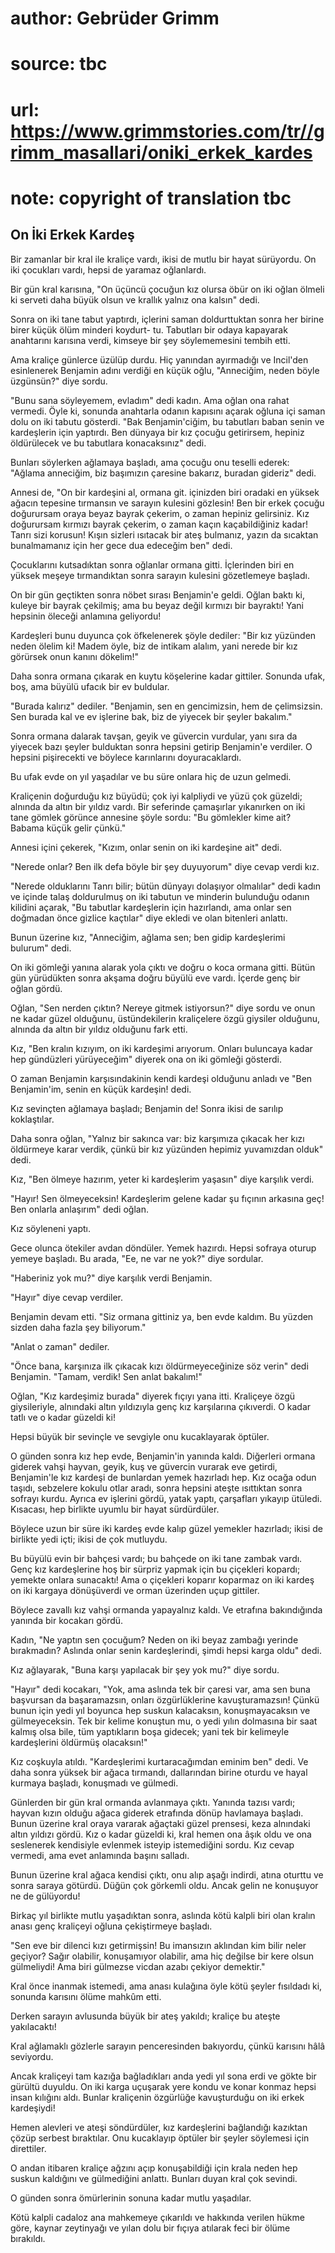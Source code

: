 # author: Gebrüder Grimm
# source: tbc
# url: https://www.grimmstories.com/tr//grimm_masallari/oniki_erkek_kardes
# note: copyright of translation tbc

## On İki Erkek Kardeş 

Bir zamanlar bir kral ile kraliçe vardı, ikisi de mutlu bir hayat
sürüyordu. On iki çocukları vardı, hepsi de yaramaz oğlanlardı.

Bir gün kral karısına, "On üçüncü çocuğun kız olursa öbür on iki oğlan
ölmeli ki serveti daha büyük olsun ve krallık yalnız ona kalsın" dedi.

Sonra on iki tane tabut yaptırdı, içlerini saman doldurttuktan sonra her
birine birer küçük ölüm minderi koydurt- tu. Tabutları bir odaya
kapayarak anahtarını karısına verdi, kimseye bir şey söylememesini
tembih etti.

Ama kraliçe günlerce üzülüp durdu. Hiç yanından ayırmadığı ve Incil'den
esinlenerek Benjamin adını verdiği en küçük oğlu, "Anneciğim, neden
böyle üzgünsün?" diye sordu.

"Bunu sana söyleyemem, evladım" dedi kadın. Ama oğlan ona rahat
vermedi. Öyle ki, sonunda anahtarla odanın kapısını açarak oğluna içi
saman dolu on iki tabutu gösterdi. "Bak Benjamin'ciğim, bu tabutları
baban senin ve kardeşlerin için yaptırdı. Ben dünyaya bir kız çocuğu
getirirsem, hepiniz öldürülecek ve bu tabutlara konacaksınız" dedi.

Bunları söylerken ağlamaya başladı, ama çocuğu onu teselli ederek:
"Ağlama anneciğim, biz başımızın çaresine bakarız, buradan gideriz"
dedi.

Annesi de, "On bir kardeşini al, ormana git. içinizden biri oradaki en
yüksek ağacın tepesine tırmansın ve sarayın kulesini gözlesin! Ben bir
erkek çocuğu doğurursam oraya beyaz bayrak çekerim, o zaman hepiniz
gelirsiniz. Kız doğurursam kırmızı bayrak çekerim, o zaman kaçın
kaçabildiğiniz kadar! Tanrı sizi korusun! Kışın sizleri ısıtacak bir
ateş bulmanız, yazın da sıcaktan bunalmamanız için her gece dua edeceğim
ben" dedi.

Çocuklarını kutsadıktan sonra oğlanlar ormana gitti. İçlerinden biri en
yüksek meşeye tırmandıktan sonra sarayın kulesini gözetlemeye başladı.

On bir gün geçtikten sonra nöbet sırası Benjamin'e geldi. Oğlan baktı
ki, kuleye bir bayrak çekilmiş; ama bu beyaz değil kırmızı bir bayraktı!
Yani hepsinin öleceği anlamına geliyordu!

Kardeşleri bunu duyunca çok öfkelenerek şöyle dediler: "Bir kız
yüzünden neden ölelim ki! Madem öyle, biz de intikam alalım, yani nerede
bir kız görürsek onun kanını dökelim!"

Daha sonra ormana çıkarak en kuytu köşelerine kadar gittiler. Sonunda
ufak, boş, ama büyülü ufacık bir ev buldular.

"Burada kalırız" dediler. "Benjamin, sen en gencimizsin, hem de
çelimsizsin. Sen burada kal ve ev işlerine bak, biz de yiyecek bir
şeyler bakalım."

Sonra ormana dalarak tavşan, geyik ve güvercin vurdular, yanı sıra da
yiyecek bazı şeyler bulduktan sonra hepsini getirip Benjamin'e
verdiler. O hepsini pişirecekti ve böylece karınlarını doyuracaklardı.

Bu ufak evde on yıl yaşadılar ve bu süre onlara hiç de uzun gelmedi.

Kraliçenin doğurduğu kız büyüdü; çok iyi kalpliydi ve yüzü çok güzeldi;
alnında da altın bir yıldız vardı. Bir seferinde çamaşırlar yıkanırken
on iki tane gömlek görünce annesine şöyle sordu: "Bu gömlekler kime
ait? Babama küçük gelir çünkü."

Annesi içini çekerek, "Kızım, onlar senin on iki kardeşine ait" dedi.

"Nerede onlar? Ben ilk defa böyle bir şey duyuyorum" diye cevap verdi
kız.

"Nerede olduklarını Tanrı bilir; bütün dünyayı dolaşıyor olmalılar"
dedi kadın ve içinde talaş doldurulmuş on iki tabutun ve minderin
bulunduğu odanın kilidini açarak, "Bu tabutlar kardeşlerin için
hazırlandı, ama onlar sen doğmadan önce gizlice kaçtılar" diye ekledi
ve olan bitenleri anlattı.

Bunun üzerine kız, "Anneciğim, ağlama sen; ben gidip kardeşlerimi
bulurum" dedi.

On iki gömleği yanına alarak yola çıktı ve doğru o koca ormana gitti.
Bütün gün yürüdükten sonra akşama doğru büyülü eve vardı. İçerde genç
bir oğlan gördü.

Oğlan, "Sen nerden çıktın? Nereye gitmek istiyorsun?" diye sordu ve
onun ne kadar güzel olduğunu, üstündekilerin kraliçelere özgü giysiler
olduğunu, alnında da altın bir yıldız olduğunu fark etti.

Kız, "Ben kralın kızıyım, on iki kardeşimi arıyorum. Onları buluncaya
kadar hep gündüzleri yürüyeceğim" diyerek ona on iki gömleği gösterdi.

O zaman Benjamin karşısındakinin kendi kardeşi olduğunu anladı ve "Ben
Benjamin'im, senin en küçük kardeşin! dedi.

Kız sevinçten ağlamaya başladı; Benjamin de! Sonra ikisi de sarılıp
koklaştılar.

Daha sonra oğlan, "Yalnız bir sakınca var: biz karşımıza çıkacak her
kızı öldürmeye karar verdik, çünkü bir kız yüzünden hepimiz yuvamızdan
olduk" dedi.

Kız, "Ben ölmeye hazırım, yeter ki kardeşlerim yaşasın" diye karşılık
verdi.

"Hayır! Sen ölmeyeceksin! Kardeşlerim gelene kadar şu fıçının arkasına
geç! Ben onlarla anlaşırım" dedi oğlan.

Kız söyleneni yaptı.

Gece olunca ötekiler avdan döndüler. Yemek hazırdı. Hepsi sofraya oturup
yemeye başladı. Bu arada, "Ee, ne var ne yok?" diye sordular.

"Haberiniz yok mu?" diye karşılık verdi Benjamin.

"Hayır" diye cevap verdiler.

Benjamin devam etti. "Siz ormana gittiniz ya, ben evde kaldım. Bu
yüzden sizden daha fazla şey biliyorum."

"Anlat o zaman" dediler.

"Önce bana, karşınıza ilk çıkacak kızı öldürmeyeceğinize söz verin"
dedi Benjamin. "Tamam, verdik! Sen anlat bakalım!"

Oğlan, "Kız kardeşimiz burada" diyerek fıçıyı yana itti. Kraliçeye
özgü giysileriyle, alnındaki altın yıldızıyla genç kız karşılarına
çıkıverdi. O kadar tatlı ve o kadar güzeldi ki!

Hepsi büyük bir sevinçle ve sevgiyle onu kucaklayarak öptüler.

O günden sonra kız hep evde, Benjamin'in yanında kaldı. Diğerleri
ormana giderek vahşi hayvan, geyik, kuş ve güvercin vurarak eve getirdi,
Benjamin'le kız kardeşi de bunlardan yemek hazırladı hep. Kız ocağa
odun taşıdı, sebzelere kokulu otlar aradı, sonra hepsini ateşte
ısıttıktan sonra sofrayı kurdu. Ayrıca ev işlerini gördü, yatak yaptı,
çarşafları yıkayıp ütüledi. Kısacası, hep birlikte uyumlu bir hayat
sürdürdüler.

Böylece uzun bir süre iki kardeş evde kalıp güzel yemekler hazırladı;
ikisi de birlikte yedi içti; ikisi de çok mutluydu.

Bu büyülü evin bir bahçesi vardı; bu bahçede on iki tane zambak vardı.
Genç kız kardeşlerine hoş bir sürpriz yapmak için bu çiçekleri kopardı;
yemekte onlara sunacaktı! Ama o çiçekleri koparır koparmaz on iki kardeş
on iki kargaya dönüşüverdi ve orman üzerinden uçup gittiler.

Böylece zavallı kız vahşi ormanda yapayalnız kaldı. Ve etrafına
bakındığında yanında bir kocakarı gördü.

Kadın, "Ne yaptın sen çocuğum? Neden on iki beyaz zambağı yerinde
bırakmadın? Aslında onlar senin kardeşlerindi, şimdi hepsi karga oldu"
dedi.

Kız ağlayarak, "Buna karşı yapılacak bir şey yok mu?" diye sordu.

"Hayır" dedi kocakarı, "Yok, ama aslında tek bir çaresi var, ama sen
buna başvursan da başaramazsın, onları özgürlüklerine kavuşturamazsın!
Çünkü bunun için yedi yıl boyunca hep suskun kalacaksın, konuşmayacaksın
ve gülmeyeceksin. Tek bir kelime konuştun mu, o yedi yılın dolmasına bir
saat kalmış olsa bile, tüm yaptıkların boşa gidecek; yani tek bir
kelimeyle kardeşlerini öldürmüş olacaksın!"

Kız coşkuyla atıldı. "Kardeşlerimi kurtaracağımdan eminim ben" dedi.
Ve daha sonra yüksek bir ağaca tırmandı, dallarından birine oturdu ve
hayal kurmaya başladı, konuşmadı ve gülmedi.

Günlerden bir gün kral ormanda avlanmaya çıktı. Yanında tazısı vardı;
hayvan kızın olduğu ağaca giderek etrafında dönüp havlamaya başladı.
Bunun üzerine kral oraya vararak ağaçtaki güzel prensesi, keza alnındaki
altın yıldızı gördü. Kız o kadar güzeldi ki, kral hemen ona âşık oldu ve
ona seslenerek kendisiyle evlenmek isteyip istemediğini sordu. Kız cevap
vermedi, ama evet anlamında başını salladı.

Bunun üzerine kral ağaca kendisi çıktı, onu alıp aşağı indirdi, atına
oturttu ve sonra saraya götürdü. Düğün çok görkemli oldu. Ancak gelin ne
konuşuyor ne de gülüyordu!

Birkaç yıl birlikte mutlu yaşadıktan sonra, aslında kötü kalpli biri
olan kralın anası genç kraliçeyi oğluna çekiştirmeye başladı.

"Sen eve bir dilenci kızı getirmişsin! Bu imansızın aklından kim bilir
neler geçiyor? Sağır olabilir, konuşamıyor olabilir, ama hiç değilse bir
kere olsun gülmeliydi! Ama biri gülmezse vicdan azabı çekiyor
demektir."

Kral önce inanmak istemedi, ama anası kulağına öyle kötü şeyler
fısıldadı ki, sonunda karısını ölüme mahkûm etti.

Derken sarayın avlusunda büyük bir ateş yakıldı; kraliçe bu ateşte
yakılacaktı!

Kral ağlamaklı gözlerle sarayın penceresinden bakıyordu, çünkü karısını
hâlâ seviyordu.

Ancak kraliçeyi tam kazığa bağladıkları anda yedi yıl sona erdi ve gökte
bir gürültü duyuldu. On iki karga uçuşarak yere kondu ve konar konmaz
hepsi insan kılığını aldı. Bunlar kraliçenin özgürlüğe kavuşturduğu on
iki erkek kardeşiydi!

Hemen alevleri ve ateşi söndürdüler, kız kardeşlerini bağlandığı
kazıktan çözüp serbest bıraktılar. Onu kucaklayıp öptüler bir şeyler
söylemesi için direttiler.

O andan itibaren kraliçe ağzını açıp konuşabildiği için krala neden hep
suskun kaldığını ve gülmediğini anlattı. Bunları duyan kral çok sevindi.

O günden sonra ömürlerinin sonuna kadar mutlu yaşadılar.

Kötü kalpli cadaloz ana mahkemeye çıkarıldı ve hakkında verilen hükme
göre, kaynar zeytinyağı ve yılan dolu bir fıçıya atılarak feci bir ölüme
bırakıldı.
